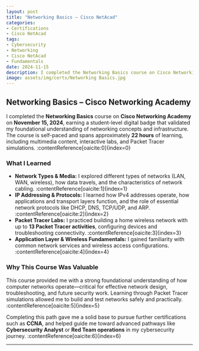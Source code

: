 ```yaml
---
layout: post
title: "Networking Basics – Cisco NetAcad"
categories:
- Certifications
- Cisco NetAcad
tags:
- Cybersecurity
- Networking
- Cisco NetAcad
- Fundamentals
date: 2024-11-15
description: I completed the Networking Basics course on Cisco Networking Academy, gaining foundational skills in network types, protocols, IPv4 addressing, and wireless networking.
image: assets/img/certs/Networking Basics.jpg
---
```

## Networking Basics – Cisco Networking Academy

I completed the **Networking Basics** course on **Cisco Networking Academy** on **November 15, 2024**, earning a student-level digital badge that validated my foundational understanding of networking concepts and infrastructure. The course is self-paced and spans approximately **22 hours** of learning, including multimedia content, interactive labs, and Packet Tracer simulations. :contentReference[oaicite:0]{index=0}

### What I Learned

- **Network Types & Media:** I explored different types of networks (LAN, WAN, wireless), how data travels, and the characteristics of network cabling. :contentReference[oaicite:1]{index=1}  
- **IP Addressing & Protocols:** I learned how IPv4 addresses operate, how applications and transport layers function, and the role of essential network protocols like DHCP, DNS, TCP/UDP, and ARP. :contentReference[oaicite:2]{index=2}  
- **Packet Tracer Labs:** I practiced building a home wireless network with up to **13 Packet Tracer activities**, configuring devices and troubleshooting connectivity. :contentReference[oaicite:3]{index=3}  
- **Application Layer & Wireless Fundamentals:** I gained familiarity with common network services and wireless access configurations. :contentReference[oaicite:4]{index=4}

### Why This Course Was Valuable

This course provided me with a strong foundational understanding of how computer networks operate—critical for effective network design, troubleshooting, and future security work. Learning through Packet Tracer simulations allowed me to build and test networks safely and practically. :contentReference[oaicite:5]{index=5}

Completing this path gave me a solid base to pursue further certifications such as **CCNA**, and helped guide me toward advanced pathways like **Cybersecurity Analyst** or **Red Team operations** in my cybersecurity journey. :contentReference[oaicite:6]{index=6}

---